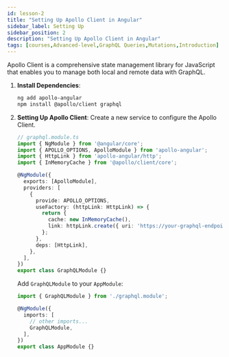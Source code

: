 ```yaml
---
id: lesson-2
title: "Setting Up Apollo Client in Angular"
sidebar_label: Setting Up 
sidebar_position: 2
description: "Setting Up Apollo Client in Angular"
tags: [courses,Advanced-level,GraphQL Queries,Mutations,Introduction]
--- 
```



Apollo Client is a comprehensive state management library for JavaScript that enables you to manage both local and remote data with GraphQL.

1. **Install Dependencies**:
   ```bash
   ng add apollo-angular
   npm install @apollo/client graphql
   ```

2. **Setting Up Apollo Client**:
   Create a new service to configure the Apollo Client.

   ```typescript
   // graphql.module.ts
   import { NgModule } from '@angular/core';
   import { APOLLO_OPTIONS, ApolloModule } from 'apollo-angular';
   import { HttpLink } from 'apollo-angular/http';
   import { InMemoryCache } from '@apollo/client/core';

   @NgModule({
     exports: [ApolloModule],
     providers: [
       {
         provide: APOLLO_OPTIONS,
         useFactory: (httpLink: HttpLink) => {
           return {
             cache: new InMemoryCache(),
             link: httpLink.create({ uri: 'https://your-graphql-endpoint' }),
           };
         },
         deps: [HttpLink],
       },
     ],
   })
   export class GraphQLModule {}
   ```

   Add `GraphQLModule` to your `AppModule`:

   ```typescript
   import { GraphQLModule } from './graphql.module';

   @NgModule({
     imports: [
       // other imports...
       GraphQLModule,
     ],
   })
   export class AppModule {}
   ```

